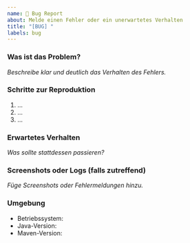 ```yaml
---
name: 🐞 Bug Report
about: Melde einen Fehler oder ein unerwartetes Verhalten
title: "[BUG] "
labels: bug
---
```


### Was ist das Problem?

_Beschreibe klar und deutlich das Verhalten des Fehlers._

### Schritte zur Reproduktion

1. ...
2. ...
3. ...

### Erwartetes Verhalten

_Was sollte stattdessen passieren?_

### Screenshots oder Logs (falls zutreffend)

_Füge Screenshots oder Fehlermeldungen hinzu._

### Umgebung

- Betriebssystem:
- Java-Version:
- Maven-Version:
